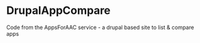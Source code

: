 DrupalAppCompare
================

Code from the AppsForAAC service - a drupal based site to list &amp; compare apps